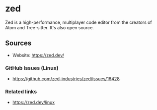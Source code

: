 # zed

Zed is a high-performance, multiplayer code editor from the creators of Atom and Tree-sitter. It's also open source.

## Sources

- Website: https://zed.dev/

### GitHub Issues (Linux)

- https://github.com/zed-industries/zed/issues/16428

### Related links

- https://zed.dev/linux
